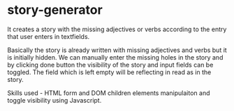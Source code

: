 # story-generator
It creates a story with the missing adjectives or verbs according to the entry that user enters in textfields.

Basically the story is already written with missing adjectives and verbs but it is initially hidden. We can manually enter the missing holes in the story and by clicking done button the visibility of the story and input fields can be toggled. The field which is left empty will be reflecting in read as <missing text> in the story.
  
Skills used - HTML form and DOM children elements manipulaiton and toggle visibility using Javascript.
